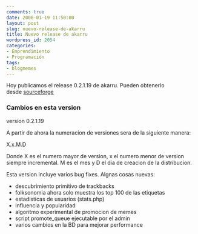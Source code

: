 ```yaml
---
comments: true
date: 2006-01-19 11:50:00
layout: post
slug: nuevo-release-de-akarru
title: Nuevo release de akarru
wordpress_id: 2054
categories:
- Emprendimiento
- Programación
tags:
- blogmemes
---
```


Hoy publicamos el release 0.2.1.19 de akarru.
Pueden obtenerlo desde [sourceforge](http://web.archive.org/web/20090426080926/http://sourceforge.net/project/showfiles.php?group_id=155783)


### Cambios en esta version


version 0.2.1.19

A partir de ahora la numeracion de versiones sera de la siguiente manera:

X.x.M.D

Donde X es el numero mayor de version, x el numero menor de version siempre
incremental. M es el mes y D el dia de creacion de la distribucion.

Esta version incluye varios bug fixes.
Algnas cosas nuevas:
- descubrimiento primitivo de trackbacks
- folksonomia ahora solo muestra los top 100 de las etiquetas
- estadisticas de usuarios (stats.php)
- influencia y popularidad
- algoritmo experimental de promocion de memes
- script promote_queue ejecutable por el admin
- varios cambios en la BD para mejorar performance



